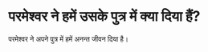 # परमेश्वर ने हमें उसके पुत्र में क्या दिया हैं?
परमेश्वर ने अपने पुत्र में हमें अनन्त जीवन दिया है।